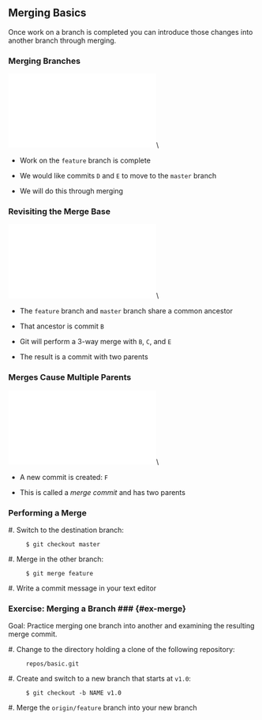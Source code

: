Merging Basics
--------------

Once work on a branch is completed you can introduce those changes
into another branch through merging.

### Merging Branches ###

![](../../diagrams/branches/basic.tex)\
<!-- Placeholder -->

  * Work on the `feature` branch is complete

  * We would like commits `D` and `E` to move to the `master` branch

  * We will do this through merging

### Revisiting the Merge Base ###

![](../../diagrams/branches/basic.tex)\
<!-- Placeholder -->

  * The `feature` branch and `master` branch share a common ancestor

  * That ancestor is commit `B`

  * Git will perform a 3-way merge with `B`, `C`, and `E`

  * The result is a commit with two parents

### Merges Cause Multiple Parents ###

![](../../diagrams/merging/post.tex)\
<!-- Placeholder -->

  * A new commit is created: `F`

  * This is called a *merge commit* and has two parents

### Performing a Merge ###

  #. Switch to the destination branch:

         $ git checkout master

  #. Merge in the other branch:

         $ git merge feature

  #. Write a commit message in your text editor

### Exercise: Merging a Branch ### {#ex-merge}

<div class="notes">

Goal: Practice merging one branch into another and examining the
resulting merge commit.

</div>

  #. Change to the directory holding a clone of the following
     repository:

         repos/basic.git

  #. Create and switch to a new branch that starts at `v1.0`:

         $ git checkout -b NAME v1.0

  #. Merge the `origin/feature` branch into your new branch

